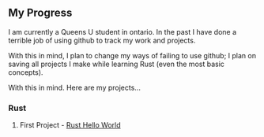 ## My Progress

I am currently a Queens U student in ontario. In the past I have done a terrible job of using github to track my work and projects.

With this in mind, I plan to change my ways of failing to use github; I plan on saving all projects I make while learning Rust (even the most basic concepts).

With this in mind. Here are my projects...

### Rust
1. First Project - [Rust Hello World](https://github.com/IRennie74/Hello-World-Rust )
